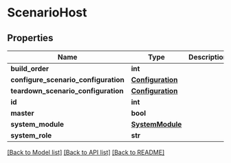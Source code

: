 # ScenarioHost

## Properties
Name | Type | Description | Notes
------------ | ------------- | ------------- | -------------
**build_order** | **int** |  | [optional] 
**configure_scenario_configuration** | [**Configuration**](Configuration.md) |  | [optional] 
**teardown_scenario_configuration** | [**Configuration**](Configuration.md) |  | [optional] 
**id** | **int** |  | [optional] 
**master** | **bool** |  | [optional] 
**system_module** | [**SystemModule**](SystemModule.md) |  | 
**system_role** | **str** |  | 

[[Back to Model list]](../README.md#documentation-for-models) [[Back to API list]](../README.md#documentation-for-api-endpoints) [[Back to README]](../README.md)


